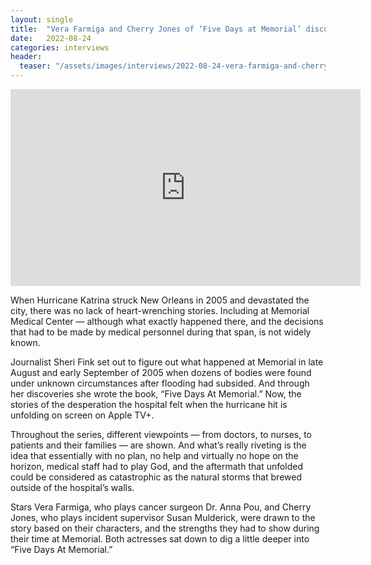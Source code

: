 ```yaml
---
layout: single
title:  "Vera Farmiga and Cherry Jones of ‘Five Days at Memorial’ discuss what really happened"
date:   2022-08-24
categories: interviews
header:
  teaser: "/assets/images/interviews/2022-08-24-vera-farmiga-and-cherry-jones-discuss.jpg"
---
```


<iframe width="560" height="315" src="https://www.youtube.com/embed/CbWPvKXDcTw?si=s50_xH7_vzrOca3a" title="YouTube video player" frameborder="0" allow="accelerometer; autoplay; clipboard-write; encrypted-media; gyroscope; picture-in-picture; web-share" referrerpolicy="strict-origin-when-cross-origin" allowfullscreen></iframe>

When Hurricane Katrina struck New Orleans in 2005 and devastated the city, there was no lack of heart-wrenching stories. Including at Memorial Medical Center — although what exactly happened there, and the decisions that had to be made by medical personnel during that span, is not widely known.

Journalist Sheri Fink set out to figure out what happened at Memorial in late August and early September of 2005 when dozens of bodies were found under unknown circumstances after flooding had subsided. And through her discoveries she wrote the book, “Five Days At Memorial.” Now, the stories of the desperation the hospital felt when the hurricane hit is unfolding on screen on Apple TV+.

Throughout the series, different viewpoints — from doctors, to nurses, to patients and their families — are shown. And what’s really riveting is the idea that essentially with no plan, no help and virtually no hope on the horizon, medical staff had to play God, and the aftermath that unfolded could be considered as catastrophic as the natural storms that brewed outside of the hospital’s walls.

Stars Vera Farmiga, who plays cancer surgeon Dr. Anna Pou, and Cherry Jones, who plays incident supervisor Susan Mulderick, were drawn to the story based on their characters, and the strengths they had to show during their time at Memorial. Both actresses sat down to dig a little deeper into “Five Days At Memorial.”


